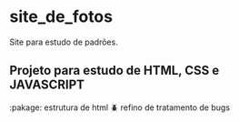 # site_de_fotos
Site para estudo de padrões.

## Projeto para estudo de HTML, CSS e JAVASCRIPT

:pakage: estrutura de html
:beetle: refino de tratamento de bugs
